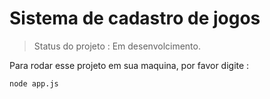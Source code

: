 # Sistema de cadastro de jogos

>Status do projeto : Em desenvolcimento.

Para rodar esse projeto em sua maquina, por favor digite :
```
node app.js
```
